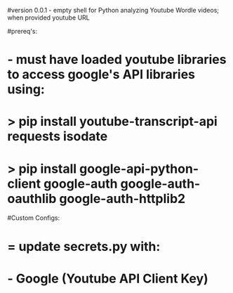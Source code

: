 #version 0.0.1 - empty shell for Python analyzing Youtube Wordle videos; when provided youtube URL

#prereq's:
#    - must have loaded youtube libraries to access google's API libraries using: 
#    > pip install youtube-transcript-api requests isodate
#    > pip install google-api-python-client google-auth google-auth-oauthlib google-auth-httplib2


#Custom Configs: 
#   = update secrets.py with:
#       - Google (Youtube API Client Key)
